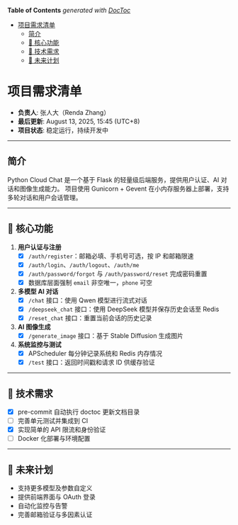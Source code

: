 <!-- START doctoc generated TOC please keep comment here to allow auto update -->
<!-- DON'T EDIT THIS SECTION, INSTEAD RE-RUN doctoc TO UPDATE -->
**Table of Contents**  *generated with [DocToc](https://github.com/thlorenz/doctoc)*

- [项目需求清单](#%E9%A1%B9%E7%9B%AE%E9%9C%80%E6%B1%82%E6%B8%85%E5%8D%95)
  - [简介](#%E7%AE%80%E4%BB%8B)
  - [🚀 核心功能](#-%E6%A0%B8%E5%BF%83%E5%8A%9F%E8%83%BD)
  - [🔧 技术需求](#-%E6%8A%80%E6%9C%AF%E9%9C%80%E6%B1%82)
  - [🌱 未来计划](#-%E6%9C%AA%E6%9D%A5%E8%AE%A1%E5%88%92)

<!-- END doctoc generated TOC please keep comment here to allow auto update -->

# 项目需求清单

- **负责人**: 张人大（Renda Zhang）
- **最后更新**: August 13, 2025, 15:45 (UTC+8)
- **项目状态**: 稳定运行，持续开发中

---

## 简介

Python Cloud Chat 是一个基于 Flask 的轻量级后端服务，提供用户认证、AI 对话和图像生成能力。
项目使用 Gunicorn + Gevent 在小内存服务器上部署，支持多轮对话和用户会话管理。

---

## 🚀 核心功能

1. **用户认证与注册**
   - [x] `/auth/register`：邮箱必填、手机号可选，按 IP 和邮箱限速
   - [x] `/auth/login`、`/auth/logout`、`/auth/me`
   - [x] `/auth/password/forgot` 与 `/auth/password/reset` 完成密码重置
   - [x] 数据库层面强制 `email` 非空唯一，`phone` 可空
2. **多模型 AI 对话**
   - [x] `/chat` 接口：使用 Qwen 模型进行流式对话
   - [x] `/deepseek_chat` 接口：使用 DeepSeek 模型并保存历史会话至 Redis
   - [x] `/reset_chat` 接口：重置当前会话的历史记录
3. **AI 图像生成**
   - [x] `/generate_image` 接口：基于 Stable Diffusion 生成图片
4. **系统监控与测试**
   - [x] APScheduler 每分钟记录系统和 Redis 内存情况
   - [x] `/test` 接口：返回时间戳和请求 ID 供缓存验证

---

## 🔧 技术需求

- [x] pre-commit 自动执行 doctoc 更新文档目录
- [ ] 完善单元测试并集成到 CI
- [x] 实现简单的 API 限流和身份验证
- [ ] Docker 化部署与环境配置

---

## 🌱 未来计划

- 支持更多模型及参数自定义
- 提供前端界面与 OAuth 登录
- 自动化监控与告警
- 完善邮箱验证与多因素认证
